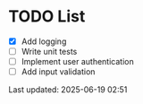 # TODO List

- [x] Add logging
- [ ] Write unit tests
- [ ] Implement user authentication
- [ ] Add input validation

Last updated: 2025-06-19 02:51
